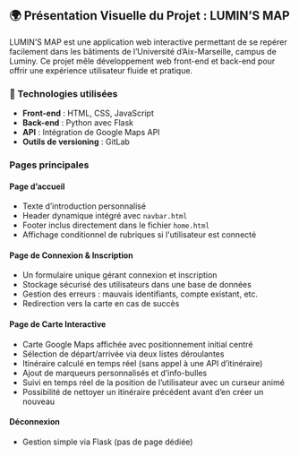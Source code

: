 ## 🌍 Présentation Visuelle du Projet : LUMIN’S MAP

LUMIN’S MAP est une application web interactive permettant de se repérer facilement dans les bâtiments de l’Université d’Aix-Marseille, campus de Luminy. Ce projet mêle développement web front-end et back-end pour offrir une expérience utilisateur fluide et pratique.

### 🔧 Technologies utilisées
- **Front-end** : HTML, CSS, JavaScript
- **Back-end** : Python avec Flask
- **API** : Intégration de Google Maps API
- **Outils de versioning** : GitLab

###  Pages principales

####  Page d’accueil
- Texte d’introduction personnalisé
- Header dynamique intégré avec `navbar.html`
- Footer inclus directement dans le fichier `home.html`
- Affichage conditionnel de rubriques si l'utilisateur est connecté

####  Page de Connexion & Inscription
- Un formulaire unique gérant connexion et inscription
- Stockage sécurisé des utilisateurs dans une base de données
- Gestion des erreurs : mauvais identifiants, compte existant, etc.
- Redirection vers la carte en cas de succès

####  Page de Carte Interactive
- Carte Google Maps affichée avec positionnement initial centré
- Sélection de départ/arrivée via deux listes déroulantes
- Itinéraire calculé en temps réel (sans appel à une API d’itinéraire)
- Ajout de marqueurs personnalisés et d’info-bulles
- Suivi en temps réel de la position de l’utilisateur avec un curseur animé
- Possibilité de nettoyer un itinéraire précédent avant d’en créer un nouveau

####  Déconnexion
- Gestion simple via Flask (pas de page dédiée)
